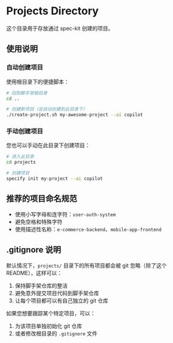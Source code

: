 # Projects Directory

这个目录用于存放通过 spec-kit 创建的项目。

## 使用说明

### 自动创建项目

使用根目录下的便捷脚本：

```bash
# 回到脚手架根目录
cd ..

# 创建新项目（会自动创建到此目录下）
./create-project.sh my-awesome-project --ai copilot
```

### 手动创建项目

您也可以手动在此目录下创建项目：

```bash
# 进入此目录
cd projects

# 创建项目
specify init my-project --ai copilot
```

## 推荐的项目命名规范

- 使用小写字母和连字符：`user-auth-system`
- 避免空格和特殊字符
- 使用描述性名称：`e-commerce-backend`、`mobile-app-frontend`

## .gitignore 说明

默认情况下，`projects/` 目录下的所有项目都会被 git 忽略（除了这个 README），这样可以：

1. 保持脚手架仓库的整洁
2. 避免意外提交项目代码到脚手架仓库
3. 让每个项目都可以有自己独立的 git 仓库

如果您想要跟踪某个特定项目，可以：

1. 为该项目单独初始化 git 仓库
2. 或者修改根目录的 `.gitignore` 文件
